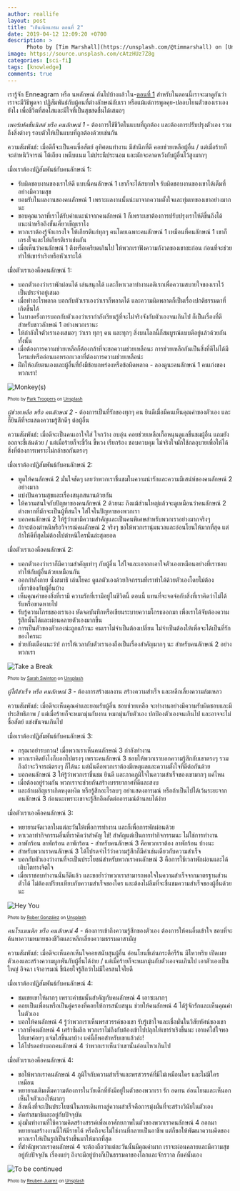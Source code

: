 ```yaml
---
author: reallife
layout: post
title: "เอ็นเนียแกรม ตอนที่ 2"
date: 2019-04-12 12:09:20 +0700
description: >
      Photo by [Tim Marshall](https://unsplash.com/@timmarshall) on [Unsplash](https://unsplash.com/)
image: https://source.unsplash.com/cAtzHUz7Z8g
categories: [sci-fi]
tags: [knowledge]
comments: true
---
```

เรารู้จัก Enneagram หรือ นพลักษณ์ กันไปบ้างแล้วใน-[ตอนที่ 1](https://sdeehub.github.io/sdee.co/sci-fi/2019-03-12-enneagram-part-one/) สำหรับในตอนนี้เราจะมาดูกันว่า เราจะมีวิธีพูดจา ปฏิสัมพันธ์กับผู้คนที่ต่างลักษณ์กับเรา หรือแม้แต่การพูดคุย-ปลอบโยนตัวของเราเองยังไง เพื่อชีวิตที่สดใสและมีใจที่เป็นสุขสดชื่นได้เสมอๆ

*เพอร์เฟคชั่นนิสต์ หรือ คนลักษณ์ 1* - ต้องการใช้ชีวิตในแบบที่ถูกต้อง และต้องการปรับปรุงตัวเอง รวมถึงสิ่งต่างๆ รอบตัวให้เป็นแบบที่ถูกต้องด้วยเช่นกัน

ความสัมพันธ์: เมื่อดีก็จะเป็นคนซื่อสัตย์ อุทิศตนทำงาน มีสำนึกที่ดี คอยช่วยเหลือผู้อื่น / แต่เมื่อร้ายก็จะตำหนิวิจารณ์ โต้เถียง เหน็บแนม ไม่ประนีประนอม และมักจะคาดหวังกับผู้อื่นไว้สูงมากๆ

เมื่อเราต้องปฏิสัมพันธ์กับคนลักษณ์ 1:
- รับผิดชอบงานของเราให้ดี แบบนี้คนลักษณ์ 1 เขาก็จะได้สบายใจ รับผิดชอบงานของเขาได้เต็มที่อย่างมีความสุข
- ยอมรับในผลงานของคนลักษณ์ 1 เพราะผลงานนั้นน่ะมาจากความตั้งใจและทุ่มเทของเขาอย่างมากนะ
- ขอบคุณเวลาที่เราได้รับคำแนะนำจากคนลักษณ์ 1 ก็เพราะเขาต้องการปรับปรุงเราให้ดีขึ้นถึงได้แนะนำหรือถึงขั้นเคี่ยวเข็ญเราไง
- พวกเราต้องรู้จักเกรงใจ ให้เกียรติแก่ทุกๆ คนโดยเฉพาะคนลักษณ์ 1 เหมือนที่คนลักษณ์ 1 เขาก็เกรงใจและให้เกียรติเราเช่นกัน
- เมื่อเห็นว่าคนลักษณ์ 1 ตึงหรือเครียดเกินไป ให้พวกเราฟังความกังวลของเขาซะก่อน ก่อนที่จะช่วยทำให้เขาร่าเริงหรือหัวเราะได้

เมื่อตัวเราเองคือคนลักษณ์ 1:
- บอกตัวเองว่าเราพักผ่อนได้ เล่นสนุกได้ และก็หาเวลาทำงานอดิเรกเพื่อความสบายใจของเราไว้เป็นประจำอยู่เสมอ
- เมื่อทำอะไรพลาด บอกกับตัวเราเองว่าเราก็พลาดได้ และความผิดพลาดก็เป็นเรื่องปกติธรรมดาที่เกิดขึ้นได้
- ในบางครั้งการบอกกับตัวเองว่าเรากำลังเรียนรู้ที่จะไม่จริงจังกับตัวเองจนเกินไป ก็เป็นเรื่องที่ดีสำหรับชาวลักษณ์ 1 อย่างพวกเรานะ
- ให้กำลังใจตัวเราเองเสมอๆ ว่าเรา ทุกๆ คน และทุกๆ สิ่งบนโลกนี้ก็สมบูรณ์แบบดีอยู่แล้วด้วยกันทั้งนั้น
- เมื่อต้องการความช่วยเหลือก็ต้องกล้าที่จะขอความช่วยเหลือนะ การช่วยเหลือกันเป็นสิ่งที่ดีไม่ได้มีใครแย่หรืออ่อนแอหรอกเวลาที่ต้องการความช่วยเหลือน่ะ
- ฝึกให้อภัยตนเองและผู้อื่นที่ยังมีข้อบกพร่องหรือข้อผิดพลาด - ลองดูนะคนลักษณ์ 1 คนเก่งของพวกเรา!

![Monkey(s)](https://source.unsplash.com/RAtKWVlfdf4/400x267)

<sup><sub>Photo by [Park Troopers](https://unsplash.com/@parktroopers) on [Unsplash](https://unsplash.com/)</sub></sup>

*ผู้ช่วยเหลือ หรือ คนลักษณ์ 2* - ต้องการเป็นที่รักของทุกๆ คน ยินดีเมื่อมีคนเห็นคุณค่าของตัวเอง และก็ยินดีที่จะแสดงความรู้สึกดีๆ ต่อผู้อื่น

ความสัมพันธ์: เมื่อดีจะเป็นคนเอาใจใส่ ใจกว้าง อบอุ่น คอยช่วยเหลือเกื้อหนุนดูแลชื่นชมผู้อื่น แถมยังออกจะขี้เล่นด้วย / แต่เมื่อร้ายก็จะขี้วีน ขี้หวง เรียกร้อง ชอบควบคุม ไม่จริงใจมักใช้กลอุบายเพื่อให้ได้สิ่งที่ต้องการเพราะไม่กล้าขอกันตรงๆ

เมื่อเราต้องปฏิสัมพันธ์กับคนลักษณ์ 2:
- พูดให้คนลักษณ์ 2 มั่นใจชัดๆ เลยว่าพวกเราชื่นชมในความน่ารักและความมีเสน่ห์ของคนลักษณ์ 2 อย่างมาก
- แบ่งปันความสุขและเรื่องสนุกสนานด้วยกัน
- ให้ความสนใจกับปัญหาของคนลักษณ์ 2 ด้วยนะ ถึงแม้ส่วนใหญ่แล้วจะดูเหมือนว่าคนลักษณ์ 2 ต่างหากที่มักจะเป็นผู้ที่สนใจ ใส่ใจในปัญหาของพวกเรา
- บอกคนลักษณ์ 2 ให้รู้ว่าเขามีความสำคัญและเป็นคนพิเศษสำหรับพวกเราอย่างมากจริงๆ
- ถ้าจะต้องตำหนิหรือวิจารณ์คนลักษณ์ 2 จริงๆ ขอให้พวกเรานุ่มนวลและอ่อนโยนให้มากที่สุด แต่ถ้าให้ดีที่สุดไม่ต้องไปตำหนิใครนั่นล่ะสุดยอด

เมื่อตัวเราเองคือคนลักษณ์ 2:
- บอกตัวเองว่าเราก็มีความสำคัญเท่าๆ กับผู้อื่น ใส่ใจและเอาอกเอาใจตัวเองเหมือนอย่างที่เราชอบทำให้กับผู้อื่นด้วยเหมือนกัน
- ออกกำลังกาย นั่งสมาธิ เล่นโยคะ ดูแลตัวเองด้วยกิจกรรมที่เราทำได้ด้วยตัวเองโดยไม่ต้องเกี่ยวข้องกับผู้อื่นบ้าง
- เห็นคุณค่าของสิ่งที่เรามี ความรักที่เรามีอยู่ในชีวิตนี้ ตอนนี้ แทนที่จะจดจ่อกับสิ่งที่เราคิดว่าไม่ได้รับหรือขาดหายไป
- รับรู้ความโกรธของเราเอง หัดจดบันทึกหรือเขียนระบายความโกรธออกมา เพื่อเราได้จับต้องความรู้สึกนั้นได้และผ่อนคลายตัวเองมากขึ้น
- การเป็นตัวของตัวเองน่ะถูกแล้วนะ คนเราไม่จำเป็นต้องเปลี่ยน ไม่จำเป็นต้องให้เพื่อจะได้เป็นที่รักของใครนะ
- ช่วยกันเตือนนะว่า! การให้เวลากับตัวเราเองถือเป็นเรื่องสำคัญมากๆ นะ สำหรับคนลักษณ์ 2 อย่างพวกเรา

![Take a Break](https://source.unsplash.com/_yB6kWwSDAs/400x267)

<sup><sub>Photo by [Sarah Swinton](https://unsplash.com/@venturing_sarah) on [Unsplash](https://unsplash.com/)</sub></sup>

*ผู้ใฝ่สำเร็จ หรือ คนลักษณ์ 3* - ต้องการสร้างผลงาน สร้างความสำเร็จ และหลีกเลี่ยงความล้มเหลว

ความสัมพันธ์: เมื่อดีจะเห็นคุณค่าและยอมรับผู้อื่น ชอบช่วยเหลือ จะทำงานอย่างมีความรับผิดชอบและมีประสิทธิภาพ / แต่เมื่อร้ายก็จะหมกมุ่นกับงาน หมกมุ่นกับตัวเอง ปกป้องตัวเองจนเกินไป และอาจจะไม่ซื่อสัตย์ แข่งขันจนเกินไป

เมื่อเราต้องปฏิสัมพันธ์กับคนลักษณ์ 3:
- กรุณาอย่ารบกวน! เมื่อพวกเราเห็นคนลักษณ์ 3 กำลังทำงาน
- พวกเราคิดยังไงก็บอกไปตรงๆ เพราะคนลักษณ์ 3 ชอบให้พวกเราบอกความรู้สึกกับเขาตรงๆ รวมถึงถ้าจะวิจารณ์ตรงๆ ก็ได้นะ แต่นั่นคือพวกเราต้องมีเหตุผลและความตั้งใจที่ดีต่อกันด้วย
- บอกคนลักษณ์ 3 ให้รู้ว่าพวกเราชื่นชม ยินดี และภาคภูมิใจในความสำเร็จของเขามากๆ แค่ไหน
- เมื่อต้องอยู่ร่วมกัน พวกเราจะช่วยกันสร้างบรรยากาศที่ดีและสงบ
- และถ้าเผอิญเราเกิดหงุดหงิด หรือรู้สึกอะไรลบๆ อย่าแสดงอารมณ์ หรือถ้าเป็นไปได้เว้นระยะจากคนลักษณ์ 3 ก่อนนะเพราะเขาจะรู้สึกอึดอัดต่ออารมณ์ด้านลบได้ง่าย

เมื่อตัวเราเองคือคนลักษณ์ 3:
- พยายามจัดเวลาในแต่ละวันให้เพื่อการทำงาน และก็เพื่อการพักผ่อนด้วย
- หาเวลาทำกิจกรรมอื่นที่เราคิดว่าสำคัญ ใช่! สำคัญแต่เป็นการทำกิจกรรมนะ ไม่ใช่การทำงาน
- ลาพักร้อน ลาพักร้อน ลาพักร้อน - สำหรับคนลักษณ์ 3 คือพวกเราต้อง ลาพักร้อน บ้างนะ
- สำหรับพวกเราคนลักษณ์ 3 ได้โปรดจำไว้ว่าความรู้สึกก็มีค่าเช่นเดียวกับความสำเร็จ
- บอกกับตัวเองว่างานที่จะเป็นประโยชน์สำหรับพวกเราคนลักษณ์ 3 คือการใช้เวลาพักผ่อนและได้เติบโตทางจิตใจ
- เมื่อเราชอบทำงานนั่นก็ดีแล้ว และขอย้ำว่าพวกเราสามารถพอใจในความสำเร็จจากมาตรฐานส่วนตัวได้ ไม่ต้องเปรียบเทียบกับความสำเร็จของใคร และต้องไม่ลืมที่จะชื่นชมความสำเร็จของผู้อื่นด้วยนะ

![Hey You](https://source.unsplash.com/ShXbeohihGo/400x253)

<sup><sub>Photo by [Rober González](https://unsplash.com/@robergd) on [Unsplash](https://unsplash.com/)</sub></sup>

*คนโรแมนติก หรือ คนลักษณ์ 4* - ต้องการเข้าถึงความรู้สึกของตัวเอง ต้องการให้คนอื่นเข้าใจ ชอบที่จะค้นหาความหมายของชีวิตและหลีกเลี่ยงความธรรมดาสามัญ

ความสัมพันธ์: เมื่อดีจะเห็นอกเห็นใจคอยสนับสุนผู้อื่น อ่อนโยนขี้เล่นกระตือรืร้น มีไหวพริบ เปิดเผยตัวเองและสร้างความผูกพันกับผู้อื่นได้ง่าย / แต่เมื่อร้ายก็จะหมกมุ่นกับตัวเองจนเกินไป เอาตัวเองเป็นใหญ่ อิจฉา เจ้าอารมณ์ ขี้น้อยใจรู้สึกว่าไม่มีใครสนใจใยดี

เมื่อเราต้องปฏิสัมพันธ์กับคนลักษณ์ 4:
- ชมเชยเขาให้มากๆ เพราะคำชมนั้นสำคัญกับคนลักษณ์ 4 เอาซะมากๆ
- คอยเป็นเพื่อนหรือเป็นคู่ครองที่คอยให้การสนับสนุน ช่วยให้คนลักษณ์ 4 ได้รู้จักรักและเห็นคุณค่าในตัวเอง
- บอกให้คนลักษณ์ 4 รู้ว่าพวกเราเห็นพรสวรรค์ของเขา รับรู้เข้าใจและเชื่อมั่นในวิสัยทัศน์ของเขา
- เวลาที่คนลักษณ์ 4 เศร้าซึมลึก พวกเราไม่ถึงกับต้องเข้าไปปลุกให้เขาร่าเริงขึ้นนะ เอาแค่ใส่ใจพอให้เขาค่อยๆ แจ่มใสขึ้นมาบ้าง แค่นี้ก็พอสำหรับเขาแล้วล่ะ!
- ได้โปรดอย่าบอกคนลักษณ์ 4 ว่าพวกเราเห็นว่าเขานั้นอ่อนไหวเกินไป

เมื่อตัวเราเองคือคนลักษณ์ 4:
- ขอให้พวกเราคนลักษณ์ 4 ภูมิใจกับความสำเร็จและพรสวรรค์ที่มีไม่เหมือนใคร และไม่มีใครเหมือน
- พยายามเติมเต็มความต้องการในวัยเด็กที่ยังมีอยู่ในตัวของพวกเรา รัก อดทน อ่อนโยนและเห็นอกเห็นใจตัวเองให้มากๆ
- สิ่งหนึ่งที่จะเป็นประโยชน์ในการเดินทางสู่ความสำเร็จคือการมุ่งมั่นที่จะสร้างวินัยในตัวเอง
- หัดทำสมาธิและอยู่กับปัจจุบัน
- มุ่งมั่นทำงานที่ใช้ความคิดสร้างสรรค์เพื่อเอาศักยภาพในตัวของพวกเราคนลักษณ์ 4 ออกมา พยายามสร้างงานนี้ให้มีรายได้ หรือถึงจะไม่ใช่งานที่กลายเป็นอาชีพ แต่ก็ขอให้พัฒนาความคิดของพวกเราให้เป็นรูปเป็นร่างขึ้นมาให้มากที่สุด
- ที่สำคัญพวกเราคนลักษณ์ 4 จะต้องถือว่าแต่ละวันนั้นมีคุณค่ามาก เราจะผ่อนคลายและมีความสุขอยู่กับปัจจุบัน เรื่องแย่ๆ ถึงจะมีอยู่บ้างก็เป็นธรรมดาของโลกและจักรวาล ก็แค่นั้นเอง

![To be continued](https://source.unsplash.com/C4sxVxcXEQg/400x253)

<sup><sub>Photo by [Reuben Juarez](https://unsplash.com/@sunnystate) on [Unsplash](https://unsplash.com/)</sub></sup>
